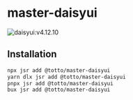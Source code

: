 # master-daisyui

![daisyui:v4.12.10](https://img.shields.io/badge/daisyui-v4.12.10-%237582ff)

<!-- ## Overview

Middleware for pre-rendering Master CSS in Hono.

- 0 client-side JavaScript required for initial rendering.
  - No need to wait for @master/css-runtime to be generated for the first time.
  - Of course, when used in conjunction with @master/css-runtime, it can also be
    used for Web Application using HTMX, etc! -->

## Installation

```bash
npx jsr add @totto/master-daisyui
yarn dlx jsr add @totto/master-daisyui
pnpx jsr add @totto/master-daisyui
bux jsr add @totto/master-daisyui
```

<!-- ## Usage

[demo](./demo/main.tsx)

### Without Config

```ts
import { Hono } from "@hono/hono";
import { mastercssMiddleware } from "@totto/hono-mastercss";

const app = new Hono();

app.use(masterCssMiddleware());

app.get("/", (c) => {
  return c.html(
    "<html><body><div class='m:50'>Hello World!!!</div></body></html>",
  );
});

// ...
```

### With Config

```ts
import { Hono } from "@hono/hono";
import { masterCssMiddleware } from "@totto/hono-mastercss";

import config from "./mastercss.css.ts";

const app = new Hono();

app.use(masterCssMiddleware(config));

app.get("/", (c) => {
  return c.html(
    "<html><body><div class='m:50'>Hello World!!!</div></body></html>",
  );
});

// ...
```

## For Developers

We use Deno.

The version is [.mise.toml](./.mise.toml).

### Check

```bash
deno task precommit
``` -->
